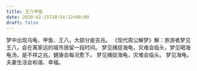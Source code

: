 ```yaml
---
title: 王八甲鱼
date: 2020-02-15T20:54:12+08:00
draft: false
---
```


梦中出现乌龟、甲鱼、王八，大部分是吉兆。
《现代周公解梦》解：旅游者梦见王八，会在离家远的城市居留一段时间。
梦见捕捉海龟，灾难会临头，梦见喝海龟汤，是不祥之兆，健康会每况愈下。
梦见捕捉海龟，灾难会临头。
梦见海龟，夫妻生活会和谐、幸福。
